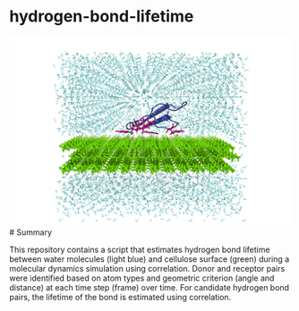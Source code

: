hydrogen-bond-lifetime
===========
<img src="https://github.com/zs-zhuang/hbond-lifetime-correlation/blob/main/CBM_C1_wat.png">
# Summary

This repository contains a script that estimates hydrogen bond lifetime between water molecules (light blue) and cellulose surface (green) during a molecular dynamics simulation using correlation. Donor and receptor pairs were identified based on atom types and geometric criterion (angle and distance) at each time step (frame) over time. For candidate hydrogen bond pairs, the lifetime of the bond is estimated using correlation.
